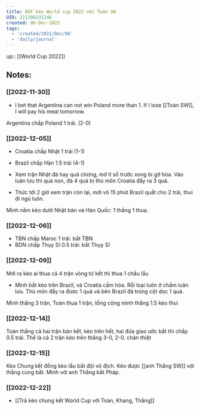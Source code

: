 ```yaml
---
title: Bắt kèo World cup 2022 với Toàn SW
UID: 221206231246
created: 06-Dec-2022
tags:
  - 'created/2022/Dec/06'
  - 'daily/journal'
---
```

up:: [[World Cup 2022]]
## Notes:
### [[2022-11-30]]
- I bet that Argentina can not win Poland more than 1. If I lose [[Toàn SW]], I will pay his meal tomorrow.

Argentina chấp Poland 1 trái. (2-0)

### [[2022-12-05]]
- Croatia chấp Nhật 1 trái (1-1)
- Brazil chấp Hàn 1.5 trái (4-1)

- Xem trận Nhật đá hay quá chừng, mở tỉ số trước xong bị gỡ hòa. Vào luân lưu thì quá non, đá 4 quả bị thủ môn Croatia đẩy ra 3 quả.

- Thức tới 2 giờ xem trận còn lại, mới vô 15 phút Brazil quất cho 2 trái, thui đi ngủ luôn.

Mình nằm kèo dưới Nhật bản và Hàn Quốc: 1 thắng 1 thua.

### [[2022-12-06]]
- TBN chấp Maroc 1 trái: bắt TBN
- BDN chấp Thụy Sĩ 0.5 trái: bắt Thụy Sĩ

### [[2022-12-09]]
Mới ra kèo ai thua cả 4 trận vòng tứ kết thì thua 1 chầu lẩu
- Mình bắt kèo trên Brazil, và Croatia cầm hòa. Rồi loại luôn ở chấm luân lưu. Thủ môn đẩy ra được 1 quả và bên Brazil đá trúng cột dọc 1 quả.

Mình thắng 3 trận, Toàn thua 1 trận, tổng cộng mình thắng 1.5 kèo thui

### [[2022-12-14]]
Toàn thắng cả hai trận bán kết, kèo trên hết, hai đứa giao ước bắt thì chấp 0.5 trái. Thế là cả 2 trận kèo trên thắng 3-0, 2-0. chán thiệt

### [[2022-12-15]]
Kèo Chung kết đồng kèo lẩu bắt đội vô địch. Kéo được [[anh Thắng SW]] với thằng cùng bắt. Mình với anh Thắng bắt Pháp.

### [[2022-12-22]]
- [[Trả kèo chung kết World Cup với Toàn, Khang, Thắng]]
